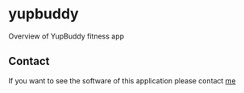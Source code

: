 # yupbuddy
Overview of YupBuddy fitness app


## Contact
If you want to see the software of this application please contact [me](emre1kilic@outlook.com)

